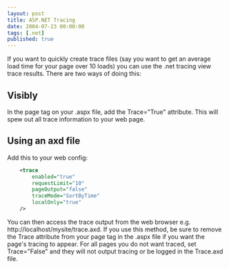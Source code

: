 ```yaml
---
layout: post
title: ASP.NET Tracing
date: 2004-07-23 00:00:00
tags: [.net]
published: true
---
```


If you want to quickly create trace files (say you want to get an average load time for your page over 10 loads) you can use the 
.net tracing view trace results. There are two ways of doing this:

## Visibly

In the page tag on your .aspx file, add the Trace="True" attribute. This will spew out all trace information to your web page.

## Using an axd file

Add this to your web config:

```xml
    <trace
        enabled="true"
        requestLimit="10"
        pageOutput="false"
        traceMode="SortByTime"
        localOnly="true"
    />
```

You can then access the trace output from the web browser e.g. http://localhost/mysite/trace.axd. If you use this method, be sure 
to remove the Trace attribute from your page tag in the .aspx file if you want the page's tracing to appear. For all pages you do 
not want traced, set Trace="False" and they will not output tracing or be logged in the Trace.axd file.